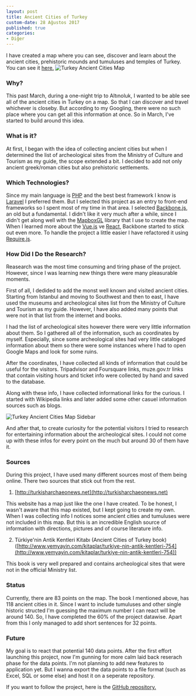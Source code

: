 ```yaml
---
layout: post
title: Ancient Cities of Turkey
custom-date: 28 Ağustos 2017
published: true
categories: 
- Diğer
---
```



I have created a map where you can see, discover and learn about the ancient cities, prehistoric mounds and tumuluses and temples of Turkey.
You can see it [here.](http://ancientcitiesturkey.com)
<img class="box-shadow img-padding" src="{{site.url}}/assets/harita.jpg" alt="Turkey Ancient Cities Map"/> 

### Why?
This past March, during a one-night trip to Altınoluk, I wanted to be able see all of the ancient cities in Turkey on a map. So that I can discover and travel whichever is closeby. But according to my Googling, there were no such place where you can get all this information at once. So in March, I've started to build around this idea.

### What is it?
At first, I began with the idea of collecting ancient cities but when I determined the list of archeological sites from the Ministry of Culture and Tourism as my guide, the scope extended a bit. I decided to add not only ancient greek/roman cities but also prehistoric settlements. 

### Which Technologies?
Since my main language is [PHP](http://php.net) and the best best framework I know is [Laravel](https://laravel.com) I preferred them. But I selected this project as an entry to front-end frameworks so I spent most of my time in that area. I selected [Backbone.js](http://backbonejs.org), an old but a fundamental. I didn't like it very much after a while, since I didn't get along well with the [MapboxGL](https://www.mapbox.com/mapbox-gl-js/api/) library that I use to create the map. When I learned more about the [Vue.js](https://vuejs.org) ve [React](https://facebook.github.io/react/), Backbone started to stick out even more. To handle the project a little easier I have refactored it using [Require.js](http://requirejs.org).

### How Did I Do the Research?
Reasearch was the most time consuming and tiring phase of the project. However, since I was learning new things there were many pleasurable moments. 

First of all, I dedided to add the monst well known and visited ancient cities. Starting from Istanbul and moving to Southwest and then to east, I have used the museums and archeological sites list from the Ministry of Culture and Tourism as my guide. However, I have also added many points that were not in that list from the internet and books.

I had the list of archeological sites however there were very little information about them. So I gathered all of the information, such as coordinates by myself. Especially, since some archeological sites had very little cataloged information about them so there were some instances where I had to open Google Maps and look for some ruins. 

After the coordinates, I have collected all kinds of information that could be useful for the visitors. Tripadvisor and Foursquare links, muze.gov.tr links that contain visiting hours and ticket info were collected by hand and saved to the database.

Along with these info, I have collected informational links for the curious. I started with Wikipedia links and later added some other casuel information sources such as blogs.

<img class="box-shadow img-padding" src="{{site.url}}/assets/harita2.jpg" alt="Turkey Ancient Cities Map Sidebar"/> 

And after that, to create curiosity for the potential visitors I tried to research for entertaining information about the archeological sites. I could not come up with these infos for every point on the much but around 30 of them have it.

### Sources

During this project, I have used many different sources most of them being online. There two sources that stick out from the rest.

1) [http://turkisharchaeonews.net](http://turkisharchaeonews.net)

This website has a map just like the one I have created. To be honest, I wasn't aware that this map existed, but I kept going to create my own. When I was collecting info I notices some ancient cities and tumuluses were not included in this map. But this is an incredible English source of information with directions, pictures and of course literature info. 

2) Türkiye'nin Antik Kentleri Kitabı (Ancient Cities of Turkey book) ([http://www.yemyayin.com/kitaplar/turkiye-nin-antik-kentleri-754](http://www.yemyayin.com/kitaplar/turkiye-nin-antik-kentleri-754))

This book is very well prepared and contains archeological sites that were not in the official Ministry list.

### Status
Currently, there are 83 points on the map. The book I mentioned above, has 118 ancient cities in it. Since I want to include tumuluses and other single historic structed I'm guessing the maximum number I can react will be around 140. So, I have completed the 60% of the project datawise. Apart from this I only managed to add short sentences for 32 points.

### Future
My goal is to react that potential 140 data points. After the first effort launching this project, now I'm gunning for more calm laid back reserach phase for the data points. I'm not planning to add new features to application yet. But I wanna export the data points to a file format (such as Excel, SQL or some else) and host it on a seperate repository.

If you want to follow the project, here is the [GitHub repository.](https://github.com/raicem/ancient-cities-turkey/)